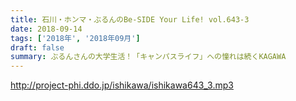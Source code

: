```yaml
---
title: 石川・ホンマ・ぶるんのBe-SIDE Your Life! vol.643-3
date: 2018-09-14
tags: ['2018年', '2018年09月']
draft: false
summary: ぶるんさんの大学生活！「キャンパスライフ」への憧れは続くKAGAWA
---
```


http://project-phi.ddo.jp/ishikawa/ishikawa643_3.mp3
